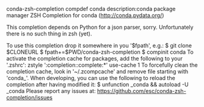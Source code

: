 conda-zsh-completion
compdef conda
description:conda package manager
ZSH Completion for conda (http://conda.pydata.org/)

This completion depends on Python for a json parser, sorry. Unfortunately
there is no such thing in zsh (yet).

To use this completion drop it somewhere in you '$fpath', e.g.:
    $ git clone $CLONEURL
    $ fpath+=$PWD/conda-zsh-completion
    $ compinit conda
To activate the completion cache for packages, add the following to your
'.zshrc':
    zstyle ':completion::complete:*' use-cache 1
To forcefully clean the completion cache, look in '~/.zcompcache' and remove
file starting with 'conda_'.
When developing, you can use the following to reload the completion after
having modified it:
   $ unfunction _conda && autoload -U _conda
Please report any issues at:
https://github.com/esc/conda-zsh-completion/issues
